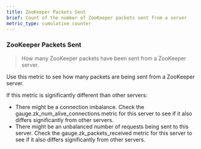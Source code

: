 ```yaml
---
title: ZooKeeper Packets Sent
brief: Count of the number of ZooKeeper packets sent from a server
metric_type: cumulative counter
---
```

### ZooKeeper Packets Sent

> How many ZooKeeper packets have been sent from a ZooKeeper server.

Use this metric to see how many packets are being sent from a ZooKeeper server.

If this metric is significantly different than other servers:
* There might be a connection imbalance. Check the gauge.zk_num_alive_connections metric for this server to see if it also differs significantly from other servers.
* There might be an unbalanced number of requests being sent to this server. Check the gauge.zk_packets_received metric for this server to see if it also differs significantly from other servers.
